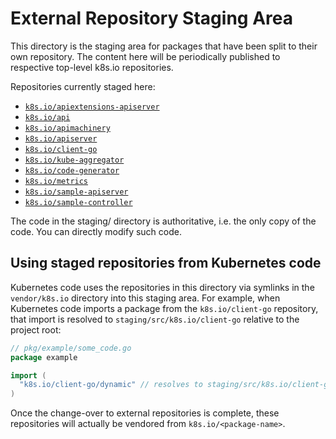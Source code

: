 # External Repository Staging Area

This directory is the staging area for packages that have been split to their
own repository. The content here will be periodically published to respective
top-level k8s.io repositories.

Repositories currently staged here:

- [`k8s.io/apiextensions-apiserver`](https://github.com/kubernetes/apiextensions-apiserver)
- [`k8s.io/api`](https://github.com/kubernetes/api)
- [`k8s.io/apimachinery`](https://github.com/kubernetes/apimachinery)
- [`k8s.io/apiserver`](https://github.com/kubernetes/apiserver)
- [`k8s.io/client-go`](https://github.com/kubernetes/client-go)
- [`k8s.io/kube-aggregator`](https://github.com/kubernetes/kube-aggregator)
- [`k8s.io/code-generator`](https://github.com/kubernetes/code-generator)
- [`k8s.io/metrics`](https://github.com/kubernetes/metrics)
- [`k8s.io/sample-apiserver`](https://github.com/kubernetes/sample-apiserver)
- [`k8s.io/sample-controller`](https://github.com/kubernetes/sample-controller)

The code in the staging/ directory is authoritative, i.e. the only copy of the
code. You can directly modify such code.

## Using staged repositories from Kubernetes code

Kubernetes code uses the repositories in this directory via symlinks in the
`vendor/k8s.io` directory into this staging area.  For example, when
Kubernetes code imports a package from the `k8s.io/client-go` repository, that
import is resolved to `staging/src/k8s.io/client-go` relative to the project
root:

```go
// pkg/example/some_code.go
package example

import (
  "k8s.io/client-go/dynamic" // resolves to staging/src/k8s.io/client-go/dynamic
)
```

Once the change-over to external repositories is complete, these repositories
will actually be vendored from `k8s.io/<package-name>`.

